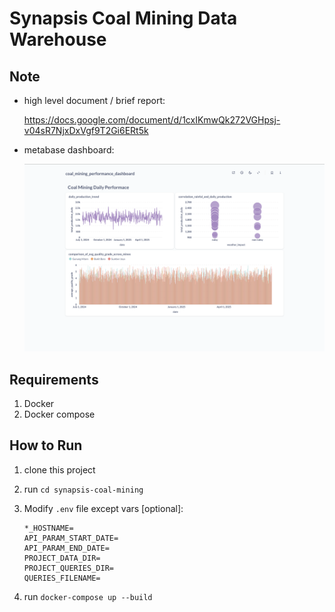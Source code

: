 # Synapsis Coal Mining Data Warehouse

## Note
- high level document / brief report:
    
    https://docs.google.com/document/d/1cxIKmwQk272VGHpsj-v04sR7NjxDxVgf9T2Gi6ERt5k
- metabase dashboard:

    ![alt text](img-metabase-dashboard.png)

## Requirements
1. Docker
2. Docker compose

## How to Run
1. clone this project
2. run `cd synapsis-coal-mining`
2. Modify `.env` file except vars [optional]:

     ```
     *_HOSTNAME=
     API_PARAM_START_DATE=
     API_PARAM_END_DATE=
     PROJECT_DATA_DIR=
     PROJECT_QUERIES_DIR=
     QUERIES_FILENAME=
    ```
3. run `docker-compose up --build`

